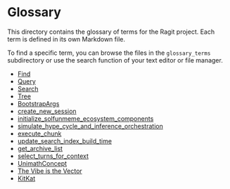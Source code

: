 # Glossary

This directory contains the glossary of terms for the Ragit project. Each term is defined in its own Markdown file.

To find a specific term, you can browse the files in the `glossary_terms` subdirectory or use the search function of your text editor or file manager.

- [Find](./glossary_terms/find.md)
- [Query](./glossary_terms/query.md)
- [Search](./glossary_terms/search.md)
- [Tree](./glossary_terms/Tree.md)
- [BootstrapArgs](./glossary_terms/BootstrapArgs.md)
- [create_new_session](./glossary_terms/create_new_session.md)
- [initialize_solfunmeme_ecosystem_components](./glossary_terms/initialize_solfunmeme_ecosystem_components.md)
- [simulate_hype_cycle_and_inference_orchestration](./glossary_terms/simulate_hype_cycle_and_inference_orchestration.md)
- [execute_chunk](./glossary_terms/execute_chunk.md)
- [update_search_index_build_time](./glossary_terms/update_search_index_build_time.md)
- [get_archive_list](./glossary_terms/get_archive_list.md)
- [select_turns_for_context](./glossary_terms/select_turns_for_context.md)
- [UnimathConcept](./glossary_terms/UnimathConcept.md)
- [The Vibe is the Vector](./glossary_terms/vibe_is_the_vector.md)
- [KitKat](./glossary_terms/kitkat.md)
